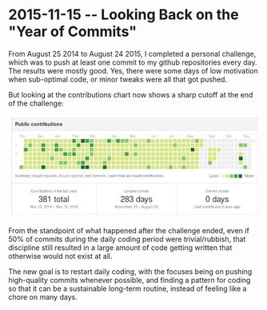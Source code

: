 # 2015-11-15 -- Looking Back on the "Year of Commits"

From August 25 2014 to August 24 2015, I completed a personal challenge, which
was to push at least one commit to my github repositories every day. The results
were mostly good. Yes, there were some days of low motivation when sub-optimal
code, or minor tweaks were all that got pushed.

But looking at the contributions chart now shows a sharp cutoff at the end of
the challenge:

![Nov 15 -Nov 15 github contributions](/static/img/github-contrib-stats.jpg)

From the standpoint of what happened after the challenge ended, even if 50% of
commits during the daily coding period were trivial/rubbish, that discipline
still resulted in a large amount of code getting written that otherwise would
not exist at all.

The new goal is to restart daily coding, with the focuses being on pushing high-quality
commits whenever possible, and finding a pattern for coding so that it can be a
sustainable long-term routine, instead of feeling like a chore on many days.
